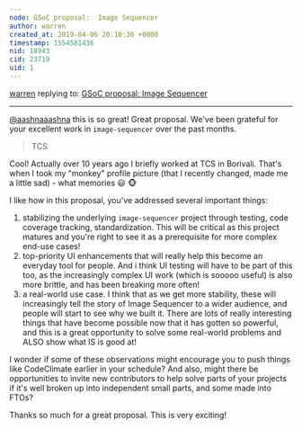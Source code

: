 ```yaml
---
node: GSoC proposal:  Image Sequencer
author: warren
created_at: 2019-04-06 20:10:36 +0000
timestamp: 1554581436
nid: 18943
cid: 23719
uid: 1
---
```




[warren](../profile/warren) replying to: [GSoC proposal:  Image Sequencer](../notes/aashnaaashna/04-03-2019/soc-proposal-image-sequencer)

----
 [@aashnaaashna](/profile/aashnaaashna) this is so great! Great proposal. We've been grateful for your excellent work in `image-sequencer` over the past months. 

> TCS

Cool! Actually over 10 years ago I briefly worked at TCS in Borivali. That's when I took my "monkey" profile picture (that I recently changed, made me a little sad) - what memories 😃 🐵 

I like how in this proposal, you've addressed several important things:

1. stabilizing the underlying `image-sequencer` project through testing, code coverage tracking, standardization. This will be critical as this project matures and you're right to see it as a prerequisite for more complex end-use cases!
2. top-priority UI enhancements that will really help this become an everyday tool for people. And i think UI testing will have to be part of this too, as the increasingly complex UI work (which is sooooo useful) is also more brittle, and has been breaking more often!
3. a real-world use case. I think that as we get more stability, these will increasingly tell the story of Image Sequencer to a wider audience, and people will start to see why we built it. There are lots of really interesting things that have become possible now that it has gotten so powerful, and this is a great opportunity to solve some real-world problems and ALSO show what IS is good at!

I wonder if some of these observations might encourage you to push things like CodeClimate earlier in your schedule? And also, might there be opportunities to invite new contributors to help solve parts of your projects if it's well broken up into independent small parts, and some made into FTOs? 

Thanks so much for a great proposal. This is very exciting!